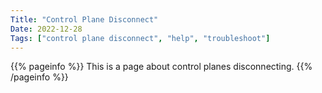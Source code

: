 ```yaml
---
Title: "Control Plane Disconnect"
Date: 2022-12-28
Tags: ["control plane disconnect", "help", "troubleshoot"]
---
```


{{% pageinfo %}}
This is a page about control planes disconnecting.
{{% /pageinfo %}}